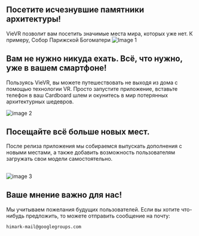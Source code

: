 ## Посетите исчезнувшие памятники архитектуры!
VieVR позволит вам посетить значимые места мира, которых уже нет.
К примеру, Собор Парижской Богоматери
![Image 1](/assets/a0TdP2b7K6M.jpg)
## Вам не нужно никуда ехать. Всё, что нужно, уже в вашем смартфоне!
Пользуясь VieVR, вы можете путешествовать не выходя из дома с помощью технологии VR.
Просто запустите приложение, вставьте телефон в ваш Cardboard шлем и окунитесь в мир потерянных архитектурных шедевров.

![image 2](/assets/OYj2zP4rnJ4.jpg)

## Посещайте всё больше новых мест.
После релиза приложения мы собираемся выпускать дополнения с новыми местами, а также добавить возможность пользователям загружать свои модели самостоятельно.
##
![image 3](/assets/ZYzgCpg_Qm8.jpg)
## Ваше мнение важно для нас!
Мы учитываем пожелания будущих пользователей. Если вы хотите что-нибудь предложить, то можете отправить сообщение на почту:
```
himark-mail@googlegroups.com
```
